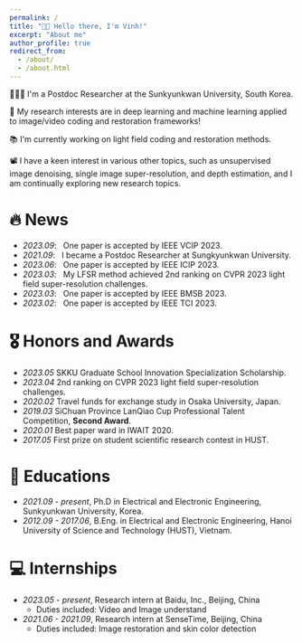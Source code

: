 ```yaml
---
permalink: /
title: "👋🏼 Hello there, I'm Vinh!"
excerpt: "About me"
author_profile: true
redirect_from: 
  - /about/
  - /about.html
---
```



👨🏻‍💻 I'm a Postdoc Researcher at the Sunkyunkwan University, South Korea.

🔬 My research interests are in deep learning and machine learning applied to image/video coding and restoration frameworks!

📚 I'm currently working on light field coding and restoration methods.

📽️ I have a keen interest in various other topics, such as unsupervised image denoising, single image super-resolution, and depth estimation, and I am continually exploring new research topics.


# 🔥 News
- *2023.09*: &nbsp; One paper is accepted by IEEE VCIP 2023.
- *2021.09*: &nbsp; I became a Postdoc Researcher at  Sungkyunkwan University.
- *2023.06*: &nbsp; One paper is accepted by IEEE ICIP 2023.
- *2023.03*: &nbsp; My LFSR method achieved 2nd ranking on CVPR 2023 light field super-resolution challenges.
- *2023.03*: &nbsp; One paper is accepted by IEEE BMSB 2023.
- *2023.02*: &nbsp; One paper is accepted by IEEE TCI 2023.



# 🎖 Honors and Awards
- *2023.05* SKKU Graduate School Innovation Specialization Scholarship. 
- *2023.04* 2nd ranking on CVPR 2023 light field super-resolution challenges.
- *2020.02* Travel funds for exchange study in Osaka University, Japan.
- *2019.03* SiChuan Province LanQiao Cup Professional Talent Competition, **Second Award**.
- *2020.01* Best paper ward in IWAIT 2020.
- *2017.05* First prize on student scientific research contest in HUST.


# 📖 Educations
- *2021.09 - present*, Ph.D in Electrical and Electronic Engineering, Sunkyunkwan University, Korea.
- *2012.09 - 2017.06*, B.Eng. in Electrical and Electronic Engineering, Hanoi University of Science and Technology (HUST), Vietnam.
<!-- # 💬 Invited Talks -->

# 💻 Internships
- *2023.05 - present*, Research intern at Baidu, Inc., Beijing, China 
  -  Duties included: Video and Image understand 
- *2021.06 - 2021.09*, Research intern at SenseTime, Beijing, China 
  -  Duties included: Image restoration and skin color detection 
